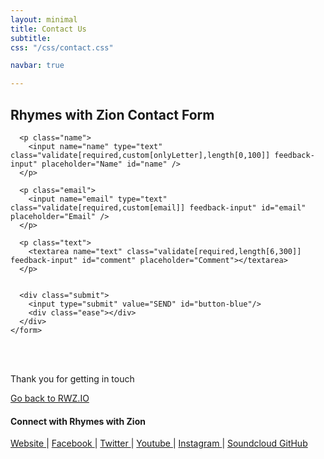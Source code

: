 ```yaml
---
layout: minimal
title: Contact Us
subtitle: 
css: "/css/contact.css"

navbar: true

---
```


## Rhymes with Zion Contact Form

<div id="form-main">
  <div id="form-div">
    <form class="form" id="form1" action="https://formspree.io/rhymeswithzion@gmail.com" method="POST">
      
      <p class="name">
        <input name="name" type="text" class="validate[required,custom[onlyLetter],length[0,100]] feedback-input" placeholder="Name" id="name" />
      </p>
      
      <p class="email">
        <input name="email" type="text" class="validate[required,custom[email]] feedback-input" id="email" placeholder="Email" />
      </p>
      
      <p class="text">
        <textarea name="text" class="validate[required,length[6,300]] feedback-input" id="comment" placeholder="Comment"></textarea>
      </p>
      
      
      <div class="submit">
        <input type="submit" value="SEND" id="button-blue"/>
        <div class="ease"></div>
      </div>
    </form>
  </div>
<br>
<br>

Thank you for getting in touch

[Go back to RWZ.IO](http://rwz.io)

#### Connect with Rhymes with Zion

<a class="fa fa-globe" href="http://rwz.io/" target="_blank"> Website </a> |
<a class="fa fa-facebook" href="https://www.facebook.com/rhymeswithzion/" target="_blank"> Facebook </a> |
<a class="fa fa-twitter" href="https://twitter.com/rhymeswithzion" target="_blank"> Twitter </a> |
<a class="fa fa-youtube" href="https://www.youtube.com/channel/UCeXp3EC97_rUl_e2vgM3gLg" target="_blank"> Youtube </a> |
<a class="fa fa-instagram" href="https://www.instagram.com/rhymeswithzion/" target="_blank"> Instagram </a> |
<a class="fa fa-soundcloud" href="https://soundcloud.com/rhymeswithzion" target="_blank"> Soundcloud </a> 
<a class="fa fa-github" href="https://github.com/rhymeswithzion/" target="_blank"> GitHub </a> 
